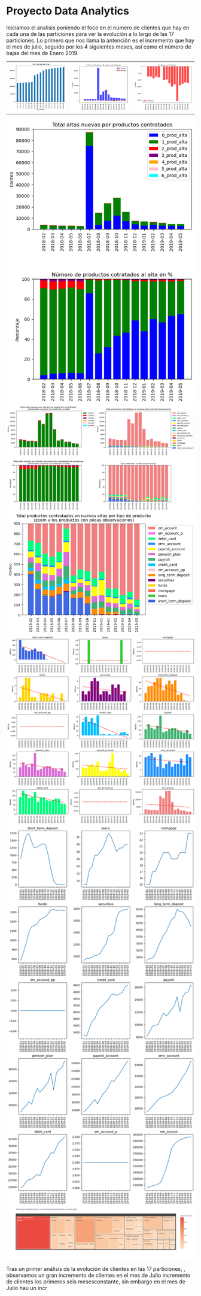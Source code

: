 # Proyecto Data Analytics

Iniciamos el analisis poniendo el foco en el número de clientes que hay en cada una de las particiones para ver la evolución a lo largo de las 17 particiones. Lo primero que nos llama la antención es el incremento que hay el mes de julio, seguido por los 4 siguientes meses, así como el número de bajas del mes de Enero 2019.

<table>
  <tr>
    <td><img src="/images/1_conteo_clientes_particion.png" alt="Analisis AVProductInstalled"></td>
    <td><img src="/images/3_ganados_vs_perdidos.png" alt="Analisis AVProductInstalled"></td>
    <td><img src="/images/9_perdidos.png" alt="Analisis AVProductInstalled"></td>
  </tr>
</table>

<img src="/images/4_altas_por_total_prod_contr.png" alt="Analisis AVProductInstalled">

<img src="/images/5_analisis_prod_contratados_al_alta.png" alt="Analisis AVProductInstalled">

<img src="/images/6_zoom_analisis_prod_contratados_al_alta.png" alt="Analisis AVProductInstalled">

<img src="/images/7_tendencia_prod_al_alta.png" alt="Analisis AVProductInstalled">

<img src="/images/8_evolucion_contratos_particiones.png" alt="Analisis AVProductInstalled">

<img src="/images/10_dist_geo_treemap.png" alt="Analisis AVProductInstalled">




Tras un primer análisis de la evolución de clientes en las 17 particiones, , observamos un gran incremento de clientes en el mes de Julio incremento de clientes los primeros seis mesesconstante, sin embargo en el mes de Julio hau un incr 
